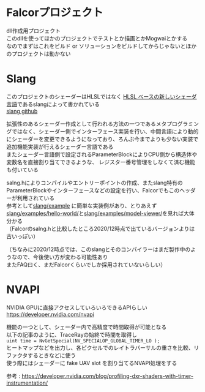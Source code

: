 # Falcorプロジェクト
dll作成用プロジェクト  
このdllを使ってほかのプロジェクトでテストとか描画とかMogwaiとかする  
なのでまずはこれをビルド or ソリューションをビルドしてからじゃないとほかのプロジェクトは動かない  

# Slang
このプロジェクトのシェーダーはHLSLではなく [HLSL ベースの新しいシェーダ言語](http://masafumi.cocolog-nifty.com/masafumis_diary/2018/11/hlsl-slang-8752.html)であるslangによって書かれている  
 [slang github](https://github.com/shader-slang/slang)  
 
 拡張性のあるシェーダー作成として行われる方法の一つであるメタプログラミングではなく、シェーダー側でインターフェース実装を行い、中間言語により動的にシェーダーを変更できるようになっており、ろんぶ今までよりも少ない実装で追加機能実装が行えるシェーダー言語である  
 またシェーダー言語側で設定されるParameterBlockによりCPU側から構造体や変数名を直接割り当てできるような、 レジスター番号管理をしなくて済む機能も付いている  

salng.hによりコンパイルやエントリーポイントの作成、またslang特有のParameterBlockやインターフェースなどの設定を行い、Falcorでもこのヘッダーが利用されている  
参考として[slang/example](https://github.com/shader-slang/slang/tree/master/examples)  に簡単な実装例があり、とりあえず[slang/examples/hello-world/](https://github.com/shader-slang/slang/tree/master/examples/hello-world)と[slang/examples/model-viewer/](https://github.com/shader-slang/slang/tree/master/examples/model-viewer)を見れば大体分かる  
（Falcorのsalng.hと比較したところ2020/12時点で出ているバージョンよりは古いっぽい）

（ちなみに2020/12時点では、このslangとそのコンパイラーはまだ製作中のようなので、今後使い方が変わる可能性あり  
またFAQ曰く、まだFalcorくらいでしか採用されていないらしい）  

# NVAPI
NVIDIA GPUに直接アクセスしていろいろできるAPIらしい  
https://developer.nvidia.com/nvapi  

機能の一つとして、シェーダー内で高精度で時間取得が可能となる  
以下の記事のように、TraceRayの始終で時間を取得し  
`uint time = NvGetSpecial(NV_SPECIALOP_GLOBAL_TIMER_LO );`  
ヒートマップなどを出力し、各ピクセルでのレイトラバーサルの重さを比較、リファクタするときなどに使う  
使う際にはシェーダーに fake UAV slot を割り当てるNVAPI処理をする  

参考 : https://developer.nvidia.com/blog/profiling-dxr-shaders-with-timer-instrumentation/  


<!--stackedit_data:
eyJoaXN0b3J5IjpbMTA2NzM1MzY5OSwtMTQzMzYyNzk1NywyNT
Y5Njg5ODUsMTYyMjg3MjA4NSwxNjgxNTA0NTI3LC0xODQxNTM1
NDMyLDE5NzUzMjQ1NjUsMTk3MDIwNzg2NSwzODAxNjQzODEsLT
MzMTkzMTkyNCwtMTMzNTA3ODM2NCwxOTIwNjE5ODk0LC0zMTMx
NTI4NDEsLTY2NDIxMDQ5NSwtMTM1MjQzMjczMSwyMDE2MjgwND
c4LC05NDU4OTQ3NDQsNzMwOTk4MTE2XX0=
-->